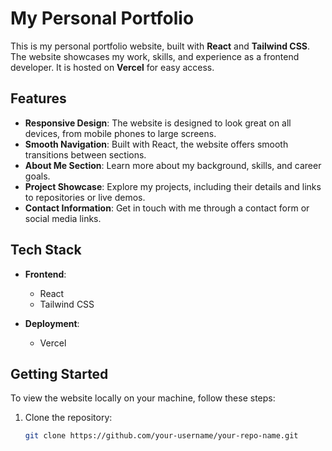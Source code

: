 # My Personal Portfolio

This is my personal portfolio website, built with **React** and **Tailwind CSS**. The website showcases my work, skills, and experience as a frontend developer. It is hosted on **Vercel** for easy access.

## Features

- **Responsive Design**: The website is designed to look great on all devices, from mobile phones to large screens.
- **Smooth Navigation**: Built with React, the website offers smooth transitions between sections.
- **About Me Section**: Learn more about my background, skills, and career goals.
- **Project Showcase**: Explore my projects, including their details and links to repositories or live demos.
- **Contact Information**: Get in touch with me through a contact form or social media links.

## Tech Stack

- **Frontend**:
  - React
  - Tailwind CSS
  
- **Deployment**:
  - Vercel

## Getting Started

To view the website locally on your machine, follow these steps:

1. Clone the repository:
   ```bash
   git clone https://github.com/your-username/your-repo-name.git
